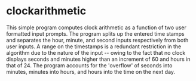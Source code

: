 # clockarithmetic
This simple program computes clock arithmetic as a function of two user formatted input prompts. The program splits up the entered time stamps and separates the hour, minute, and second inputs respectively from both user inputs. A range on the timestamps is a redundant restriction in the algorithm due to the nature of the input -- owing to the fact that no clock displays seconds and minutes higher than an increment of 60 and hours in that of 24. The program accounts for the 'overflow' of seconds into minutes, minutes into hours, and hours into the time on the next day.
